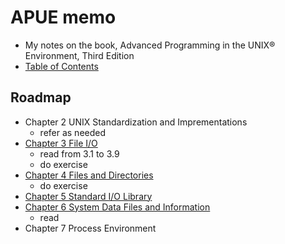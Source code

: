

# APUE memo

* My notes on the book, Advanced Programming in the UNIX® Environment, Third Edition
* [Table of Contents](http://apuebook.com/toc3e.html)

## Roadmap

* Chapter 2 UNIX Standardization and Imprementations
	* refer as needed
* [Chapter 3 File I/O](./apue_ch03)
	* read from 3.1 to 3.9
	* do exercise
* [Chapter 4 Files and Directories](./apue_ch04)
	* do exercise
* [Chapter 5 Standard I/O Library](./apue_ch05)
* [Chapter 6 System Data Files and Information](./apue_ch06.md)
	* read
* Chapter 7 Process Environment


<!--stackedit_data:
eyJoaXN0b3J5IjpbMTYwNTQ3NjkxLDg3NDE1MzA0LC0xMjM1Mj
M5NDU4LDUxOTE3MjE0NiwxNzU3NjY1NzE2LC0xMTg0OTIzNjg2
LDEyOTU2MDI3MjAsMTA3ODE5NTA0LC0xMjM1MjM1NjIwLC05OT
YzMjQxNDcsMTQzNDk2NDAxLC0xODc4MDkzNjQxLC0xMjYyMjE4
NjQ4LC0zOTg5MDc1OTAsLTEyNjIyMTg2NDgsMjgzNzUxNTY0LD
E5MzcyMDI3ODMsNzQ5NDA1OTQ2LC0zMjQ1OTgzOCwxOTU4MTAw
NjYyXX0=
-->